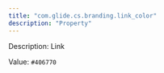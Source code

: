 ```yaml
---
title: "com.glide.cs.branding.link_color"
description: "Property"
---
```


Description: Link

Value: `#406770`